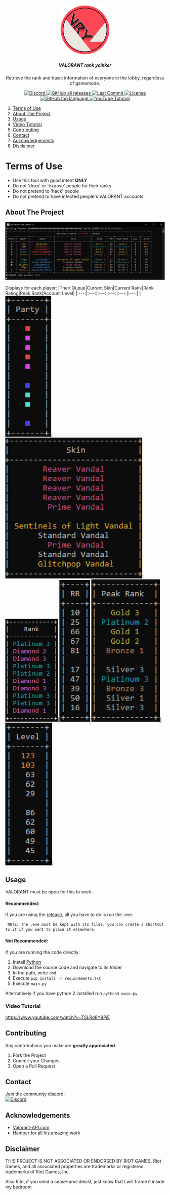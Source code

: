 <p align="center">
<a href="https://github.com/isaacKenyon/valorant-live-match-rank-grabber/">
    <img src="assets/Logo.png" alt="Logo" width="160" height="160">
  </a>
</p>
<h5 align="center">VALORANT rank yoinker</h5>

  <p align="center">
    Retrieve the rank and basic information of everyone in the lobby, regardless of gamemode.
    <br />

    
    
<p align="center">
     <a href="https://discord.gg/HeTKed64Ka">
         <img alt="Discord" src="https://img.shields.io/discord/872101595037446144?color=7289da&logo=discord&logoColor=7289da&style=for-the-badge">
     </a>
     <a href="https://github.com/isaacKenyon/VALORANT-rank-yoinker/releases/latest">
        <img alt="GitHub all releases" src="https://img.shields.io/github/downloads/isaacKenyon/VALORANT-rank-yoinker/total?style=for-the-badge">
     </a>
     <a href="https://github.com/isaacKenyon/VALORANT-rank-yoinker/commits/main">
         <img alt="Last Commit" src="https://img.shields.io/github/last-commit/isaacKenyon/valorant-rank-yoinker?logo=github&style=for-the-badge">
     </a>
     <a href="https://github.com/isaacKenyon/valorant-live-match-rank-grabber/blob/main/LICENSE">
        <img alt="License" src="https://img.shields.io/github/license/isaacKenyon/valorant-rank-yoinker?style=for-the-badge">
     </a>
     <a href="https://www.python.org/">
         <img alt="GitHub top language" src="https://img.shields.io/github/languages/top/isaacKenyon/Valorant-rank-yoinker?logo=python&logoColor=yellow&style=for-the-badge">
     </a>
     <a href="https://youtu.be/TSLRd8Y9PiE">
         <img alt="YouTube Tutorial" src="https://img.shields.io/badge/YouTube-FF0000?style=for-the-badge&logo=youtube&logoColor=white">
    </a>  
     
     
  <ol>
    <li><a href="#terms-of-use">Terms of Use</a></li>
    <li><a href="#about-the-project">About The Project</a></li>
    <li><a href="#usage">Usage</a></li>
    <li><a href="#video-tutorial">Video Tutorial</a></li>
    <li><a href="#contributing">Contributing</a></li>
    <li><a href="#contact">Contact</a></li>
    <li><a href="#acknowledgements">Acknowledgements</a></li>
    <li><a href="#disclaimer">Disclaimer</a></li>
  </ol>

 

    
 # Terms of Use
 
  * Use this tool with good intent **ONLY**
  * Do not 'doxx' or 'expose' people for their ranks
  * Do not pretend to 'hack' people
  * Do not pretend to have infected people's VALORANT accounts
 
    
    
## About The Project

 ![Screenshot](assets/Example.png)

 Displays for each player:
|Their Queue|Current Skin|Current Rank|Rank Rating|Peak Rank|Account Level|
|:---:|:---:|:---:|:---:|:---:|:---:|
|![Parties](assets/Party.png)|![Skin](assets/Skin.png)|![Rank](assets/Rank.png)|![Rating](assets/Rating.png)|![Peak](assets/PeakRank.png)|![Level](assets/Level.png)|
    

## Usage
    
 VALORANT must be open for this to work.

#### Recommended:   

 If you are using the [release](https://github.com/isaacKenyon/valorant-rank-yoinker/releases/latest), all you have to do is run the .exe.
    
     NOTE: The .exe must be kept with its files, you can create a shortcut to it if you want to place it elsewhere.

#### Not Recommended:    

 If you are running the code directly:
 1. Install [Python](https://www.python.org/downloads)
 2. Download the source code and navigate to its folder
 3. In the path, write `cmd` 
 4. Execute `pip install -r requirements.txt`
 5. Execute `main.py`

 Alternatively if you have python 2 installed run `python3 main.py`


### Video Tutorial
 
 https://www.youtube.com/watch?v=TSLRd8Y9PiE


## Contributing

 Any contributions you make are **greatly appreciated**.

 1. Fork the Project
 2. Commit your Changes 
 3. Open a Pull Request

 
## Contact 

 Join the community discord:         
 <a href="https://discord.gg/HeTKed64Ka">
          <img alt="Discord" src="https://img.shields.io/discord/872101595037446144?color=7289da&logo=discord&logoColor=7289da&style=for-the-badge">
 </a>
 
 
## Acknowledgements

 - [Valorant-API.com](https://valorant-api.com/)
 - [Hamper for all his amazing work](https://github.com/OwOHamper)

 
 
## Disclaimer

 THIS PROJECT IS NOT ASSOCIATED OR ENDORSED BY RIOT GAMES. Riot Games, and all associated properties are trademarks or registered trademarks of Riot Games, Inc.
    
 Also Rito, if you send a cease-and-desist, just know that I will frame it inside my bedroom
    
